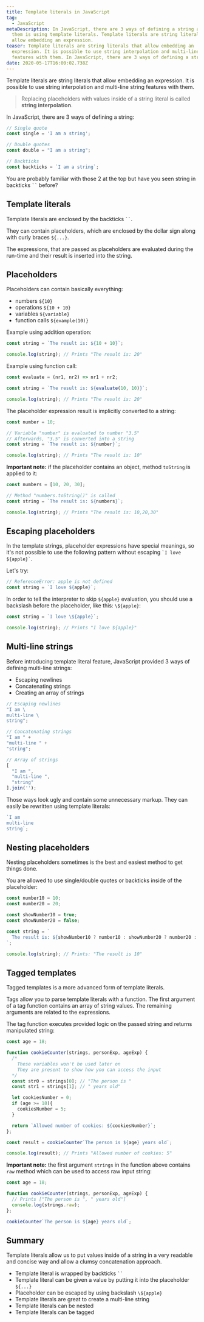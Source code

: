 ```yaml
---
title: Template literals in JavaScript
tag:
  - JavaScript
metaDescription: In JavaScript, there are 3 ways of defining a string and one of
  them is using template literals. Template literals are string literals that
  allow embedding an expression.
teaser: Template literals are string literals that allow embedding an
  expression. It is possible to use string interpolation and multi-line string
  features with them. In JavaScript, there are 3 ways of defining a string...
date: 2020-05-17T16:00:02.738Z
---
```

Template literals are string literals that allow embedding an expression. It is possible to use string interpolation and multi-line string features with them.

> Replacing placeholders with values inside of a string literal is called **string interpolation**.

In JavaScript, there are 3 ways of defining a string:

```javascript
// Single quote
const single = 'I am a string';

// Double quotes
const double = "I am a string";

// Backticks
const backticks = `I am a string`;
```

You are probably familiar with those 2 at the top but have you seen string in backticks ``` `` ``` before?

## Template literals

Template literals are enclosed by the backticks ``` `` ```.

They can contain placeholders, which are enclosed by the dollar sign along with curly braces `${...}`.

The expressions, that are passed as placeholders are evaluated during the run-time and their result is inserted into the string.

## Placeholders

Placeholders can contain basically everything:

* numbers `${10}`
* operations `${10 + 10}`
* variables `${variable}`
* function calls `${example(10)}`

Example using addition operation:

```javascript
const string = `The result is: ${10 + 10}`;

console.log(string); // Prints "The result is: 20"
```

Example using function call:

```javascript
const evaluate = (nr1, nr2) => nr1 + nr2;

const string = `The result is: ${evaluate(10, 10)}`;

console.log(string); // Prints "The result is: 20"
```

The placeholder expression result is implicitly converted to a string:

```javascript
const number = 10;

// Variable "number" is evaluated to number "3.5"
// Afterwards, "3.5" is converted into a string
const string = `The result is: ${number}`;

console.log(string); // Prints "The result is: 10"
```

**Important note:** if the placeholder contains an object, method `toString` is applied to it:

```javascript
const numbers = [10, 20, 30];

// Method "numbers.toString()" is called
const string = `The result is: ${numbers}`;

console.log(string); // Prints "The result is: 10,20,30"
```

## Escaping placeholders

In the template strings, placeholder expressions have special meanings, so it's not possible to use the following pattern without escaping `` `I love ${apple}` ``.

Let's try:

```javascript
// ReferenceError: apple is not defined
const string = `I love ${apple}`;
```

In order to tell the interpreter to skip `${apple}` evaluation, you should use a backslash before the placeholder, like this: `\${apple}`:

```javascript
const string = `I love \${apple}`;

console.log(string); // Prints "I love ${apple}"
```

## Multi-line strings

Before introducing template literal feature, JavaScript provided 3 ways of defining multi-line strings:

* Escaping newlines
* Concatenating strings
* Creating an array of strings

```javascript
// Escaping newlines
"I am \
multi-line \
string";

// Concatenating strings
"I am " +
"multi-line " +
"string";

// Array of strings
[
  "I am ",
  "multi-line ",
  "string"
].join('');
```

Those ways look ugly and contain some unnecessary markup. They can easily be rewritten using template literals:

```javascript
`I am 
multi-line
string`;
```

## Nesting placeholders

Nesting placeholders sometimes is the best and easiest method to get things done. 

You are allowed to use single/double quotes or backticks inside of the placeholder:

```javascript
const number10 = 10;
const number20 = 20;

const showNumber10 = true;
const showNumber20 = false;

const string = `
  The result is: ${showNumber10 ? number10 : showNumber20 ? number20 : ``}
`;

console.log(string); // Prints: "The result is 10"
```

## Tagged templates

Tagged templates is a more advanced form of template literals.

Tags allow you to parse template literals with a function. The first argument of a tag function contains an array of string values. The remaining arguments are related to the expressions.

The tag function executes provided logic on the passed string and returns manipulated string:

```javascript
const age = 18;

function cookieCounter(strings, personExp, ageExp) {
  /*
    These variables won't be used later on
    They are present to show how you can access the input
  */
  const str0 = strings[0]; // "The person is "
  const str1 = strings[1]; // " years old"

  let cookiesNumber = 0;
  if (age >= 18){
    cookiesNumber = 5;
  }

  return `Allowed number of cookies: ${cookiesNumber}`;
};

const result = cookieCounter`The person is ${age} years old`;

console.log(result); // Prints "Allowed number of cookies: 5"
```

**Important note:** the first argument `strings` in the function above contains `raw` method which can be used to access raw input string:

```javascript
const age = 18;

function cookieCounter(strings, personExp, ageExp) {
  // Prints ["The person is ", " years old"]
  console.log(strings.raw);
};

cookieCounter`The person is ${age} years old`;
```

## Summary

Template literals allow us to put values inside of a string in a very readable and concise way and allow a clumsy concatenation approach.

* Template literal is wrapped by backticks ``` `` ``` 
* Template literal can be given a value by putting it into the placeholder `${...}` 
* Placeholder can be escaped by using backslash `\${apple}`
* Template literals are great to create a multi-line string
* Template literals can be nested
* Template literals can be tagged